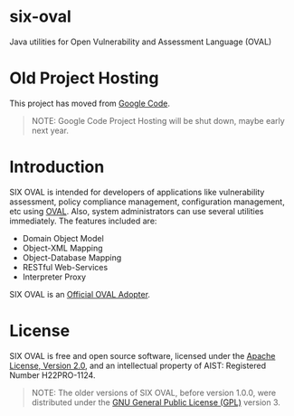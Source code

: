 six-oval
========

Java utilities for Open Vulnerability and Assessment Language (OVAL)


# Old Project Hosting
This project has moved from [Google Code](https://code.google.com/p/six-oval/).

> NOTE: Google Code Project Hosting will be shut down, maybe early next year.


# Introduction
SIX OVAL is intended for developers of applications like vulnerability assessment, 
policy compliance management, configuration management, etc using 
[OVAL](http://oval.mitre.org/index.html). 
Also, system administrators can use several utilities immediately. 
The features included are:
* Domain Object Model
* Object-XML Mapping
* Object-Database Mapping
* RESTful Web-Services
* Interpreter Proxy

SIX OVAL is an [Official OVAL Adopter](http://oval.mitre.org/adoption/official_adopters.html).


# License
SIX OVAL is free and open source software, licensed under the 
[Apache License, Version 2.0](http://www.apache.org/licenses/), 
and an intellectual property of AIST: Registered Number H22PRO-1124.

> NOTE: The older versions of SIX OVAL, before version 1.0.0, were distributed under the 
> [GNU General Public License (GPL)](http://www.gnu.org/licenses/gpl.html) version 3.



